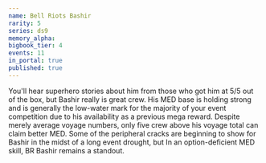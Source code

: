 ```yaml
---
name: Bell Riots Bashir
rarity: 5
series: ds9
memory_alpha:
bigbook_tier: 4
events: 11
in_portal: true
published: true
---
```


You'll hear superhero stories about him from those who got him at 5/5 out of the box, but Bashir really is great crew. His MED base is holding strong and is generally the low-water mark for the majority of your event competition due to his availability as a previous mega reward. Despite merely average voyage numbers, only five crew above his voyage total can claim better MED. Some of the peripheral cracks are beginning to show for Bashir in the midst of a long event drought, but In an option-deficient MED skill, BR Bashir remains a standout.
